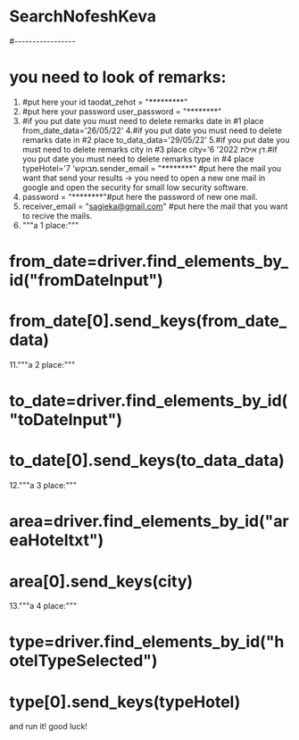 # SearchNofeshKeva
#-----------------

# you need to look of remarks:

1. #put here your id 
taodat_zehot = "*********"
2. #put here your password
user_password = "********"
3. #if you put date you must need to delete remarks date in #1 place
from_date_data='26/05/22'
4.#if you put date you must need to delete remarks date in #2 place
to_data_data='29/05/22'
5.#if you put date you must need to delete remarks city in #3 place
city='דן אילת 2022'
6.#if you put date you must need to delete remarks type in #4 place
typeHotel='מבוקש'
7.sender_email = "********" #put here the mail you want that send your results -> you need to open a new one mail in google and open the security for small low security software.  
8. password = "********"#put here the password of new one mail.
9. receiver_email = "sagieka@gmail.com" #put here the mail that you want to recive the mails.
10. """a 1 place:"""
# from_date=driver.find_elements_by_id("fromDateInput")   
# from_date[0].send_keys(from_date_data)
11."""a 2 place:"""
# to_date=driver.find_elements_by_id("toDateInput")
# to_date[0].send_keys(to_data_data)
12."""a 3 place:"""
# area=driver.find_elements_by_id("areaHoteltxt")
# area[0].send_keys(city)
13."""a 4 place:"""
# type=driver.find_elements_by_id("hotelTypeSelected")
# type[0].send_keys(typeHotel)

and run it! good luck!
